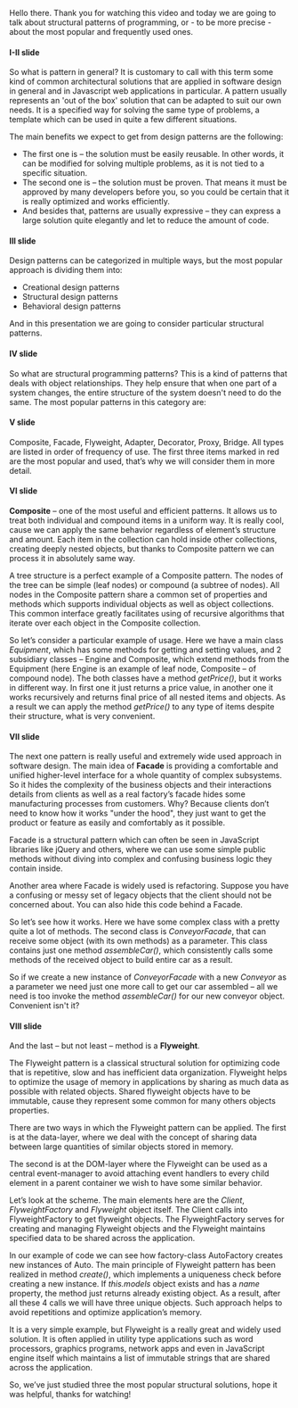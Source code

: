 Hello there. Thank you for watching this video and today we are going to talk about structural patterns of programming, or - to be more precise - about the most popular and frequently used ones.

#### I-II slide
So what is pattern in general?  It is customary to call with this term some kind of common architectural solutions that are applied in software design in general and in Javascript web applications in particular. A pattern usually represents an 'out of the box' solution that can be adapted to suit our own needs. It is a specified way for solving the same type of problems, a template which can be used in quite a few different situations.

The main benefits we expect to get from design patterns are the following:

* The first one is – the solution must be easily reusable. In other words, it can be modified for solving multiple problems, as it is not tied to a specific situation.
* The second one is – the solution must be proven. That means it must be approved by many developers before you, so you could be certain that it is  really optimized and works efficiently.
* And besides that, patterns are usually expressive – they can express a large solution quite elegantly and let to reduce the amount of code.

#### III slide
Design patterns can be categorized in multiple ways, but the most popular approach is dividing them into:
*	Creational design patterns
*	Structural design patterns
*	Behavioral design patterns

And in this presentation we are going to consider particular structural patterns.

#### IV slide
So what are structural programming patterns? This is a kind of patterns that deals with object relationships. They help ensure that when one part of a system changes, the entire structure of the system doesn't need to do the same. The most popular patterns in this category are:

#### V slide
Composite, Facade, Flyweight, Adapter, Decorator, Proxy, Bridge. All types are listed in order of frequency of use. The first three items marked in red are the most popular and used, that’s why we will consider them in more detail.

#### VI slide
**Composite** – one of the most useful and efficient patterns. It allows us to treat both individual and compound items in a uniform way. It is really cool, cause we can apply the same behavior regardless of element’s structure and amount. Each item in the collection can hold inside other collections, creating deeply nested objects, but thanks to Composite pattern we can process it in absolutely same way.

A tree structure is a perfect example of a Composite pattern. The nodes of the tree can be simple (leaf nodes) or compound (a subtree of nodes). All nodes in the Composite pattern share a common set of properties and methods which supports individual objects as well as object collections. This common interface greatly facilitates using of recursive algorithms that iterate over each object in the Composite collection.

So let’s consider a particular example of usage. Here we have a main class *Equipment*, which has some methods for getting and setting values, and 2 subsidiary classes – Engine and Composite, which extend methods from the Equipment (here Engine is an example of leaf node, Composite – of compound node). The both classes have a method *getPrice()*, but it works in different way. In first one it just returns a price value, in another one it works recursively and returns final price of all nested items and objects.
As a result we can apply the method *getPrice()* to any type of items despite their structure, what is very convenient.

#### VII slide
The next one pattern is really useful and extremely wide used approach in software design. The main idea of **Facade** is providing a comfortable and unified higher-level interface for a whole quantity of complex subsystems. So it hides the complexity of the business objects and their interactions details from clients as well as a real factory’s facade hides some manufacturing processes from customers. Why? Because clients don’t need to know how it works "under the hood", they just want to get the product or feature as easily and comfortably as it possible.

Facade is a structural pattern which can often be seen in JavaScript libraries like jQuery and others, where we can use some simple public methods without diving into complex and confusing business logic they contain inside.

Another area where Facade is widely used is refactoring. Suppose you have a confusing or messy set of legacy objects that the client should not be concerned about. You can also hide this code behind a Facade.

So let’s see how it works.
Here we have some complex class with a pretty quite a lot of methods. The second class is *ConveyorFacade*,  that can receive some object (with its own methods) as a parameter. This class contains just one method *assembleCar()*, which consistently calls some methods of the received object to build entire car as a result.

So if we create a new instance of *ConveyorFacade* with a new *Conveyor* as a parameter we need just one more call to get our car assembled – all we need is too invoke the method *assembleCar()* for our new conveyor  object. Convenient isn't it?

#### VIII slide
And the last – but not least – method is a **Flyweight**.

The Flyweight pattern is a classical structural solution for optimizing code that is repetitive, slow and has inefficient data organization. Flyweight helps to optimize the usage of memory in applications by sharing as much data as possible with related objects. Shared flyweight objects have to be immutable, cause they represent some common for many others objects properties.

There are two ways in which the Flyweight pattern can be applied. The first is at the data-layer, where we deal with the concept of sharing data between large quantities of similar objects stored in memory.

The second is at the DOM-layer where the Flyweight can be used as a central event-manager to avoid attaching event handlers to every child element in a parent container we wish to have some similar behavior.

Let’s look at the scheme. The main elements here are the *Client*, *FlyweightFactory* and *Flyweight* object itself. The Client calls into FlyweightFactory to get flyweight objects. The FlyweightFactory serves for creating and managing Flyweight objects and the Flyweight maintains specified data to be shared across the application.

In our example of code we can see how factory-class AutoFactory creates new instances of Auto. The main principle of Flyweight pattern has been realized in method *create()*, which implements a uniqueness check before creating a new instance. If *this.models* object exists and has a *name* property, the method just returns already existing object. As a result, after all these 4 calls we will have three unique objects.
Such approach helps to avoid repetitions and optimize application’s memory.

It is a very simple example, but Flyweight is a really great and widely used solution. It is often applied in utility type applications such as word processors, graphics programs, network apps and even in JavaScript engine itself which maintains a list of immutable strings that are shared across the application.

So, we’ve just studied three the most popular structural solutions, hope it was helpful, thanks for watching!
